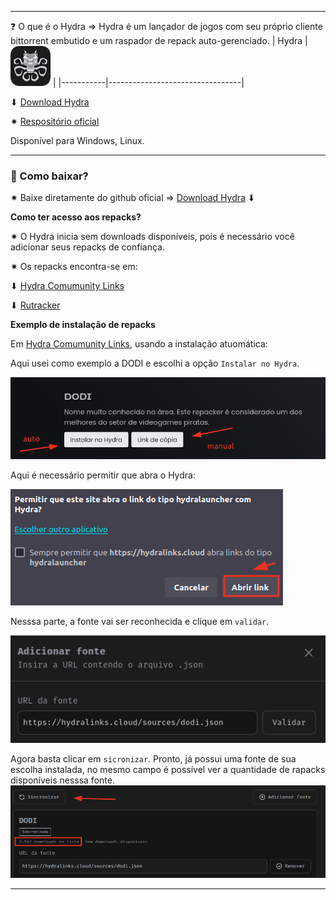 ***
❓ O que é o Hydra ⇒ Hydra é um lançador de jogos com seu próprio cliente bittorrent embutido e um raspador de repack auto-gerenciado.
| Hydra | ![hydra-icon](/assets/imgs/hydra/hydra-icon.png) | 
|-----------|---------------------------------|

⬇ [Download Hydra](https://github.com/hydralauncher/hydra)

✷ [Respositório oficial](https://github.com/hydralauncher/hydra)

Disponível para Windows, Linux.
***

### 🤔 Como baixar? 
✷ Baixe diretamente do github oficial ⇒  [Download Hydra](https://github.com/hydralauncher/hydra) ⬇

**Como ter acesso aos repacks?**

✷ O Hydra inicia sem downloads disponíveis, pois é necessário você adicionar seus repacks de confiança.

✷ Os repacks encontra-se em:

 ⬇ [Hydra Comumunity Links](https://hydralinks.cloud/)

  ⬇ [Rutracker](https://github.com/KekitU/rutracker-hydra-links?tab=readme-ov-file#utiliza%C3%A7%C3%A3o)

**Exemplo de instalação de repacks**
  
 Em [Hydra Comumunity Links](https://hydralinks.cloud/), usando a instalação atuomática:

Aqui usei como exemplo a DODI e escolhi a opção ```Instalar no Hydra```.

![escolher-a-fonte](/assets/imgs/hydra/image.png)

Aqui é necessário permitir que abra o Hydra:

![permissao-abrir-hydra](/assets/imgs/hydra/image-1.png)

Nesssa parte, a fonte vai ser reconhecida e clique em ```validar```.

![validar-fonte](/assets/imgs/hydra/image-2.png)

Agora basta clicar em ```sicronizar```. Pronto, já possui uma fonte de sua escolha instalada, no mesmo campo é possível ver a quantidade de rapacks disponíveis nesssa fonte.
![repacks-fonte](/assets/imgs/hydra/image-3.png)
***
